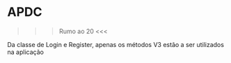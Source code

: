 # APDC
>>> Rumo ao 20 &lt;&lt;&lt;

Da classe de Login e Register, apenas os métodos V3 estão a ser utilizados na aplicação
